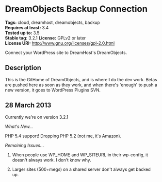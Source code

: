 # DreamObjects Backup Connection #
**Tags:** cloud, dreamhost, dreamobjects, backup  
**Requires at least:** 3.4  
**Tested up to:** 3.5  
**Stable tag:** 3.2.1
**License:** GPLv2 or later  
**License URI:** http://www.gnu.org/licenses/gpl-2.0.html  

Connect your WordPress site to DreamHost's DreamObjects.

## Description ##

This is the GitHome of DreamObjects, and is where I do the dev work. Betas are pushed here as soon as they work, and when there's 'enough' to push a new version, it goes to WordPress Plugins SVN.

## 28 March 2013 ##

Currently we're on version 3.2.1

<em>What's New...</em>

PHP 5.4 support! Dropping PHP 5.2 (not me, it's Amazon).

<em>Remaining Issues...</em>

1) When people use WP_HOME and WP_SITEURL in their wp-config, it doesn't always work. I don't know why.

2) Larger sites (500+megs) on a shared server don't always get backed up.